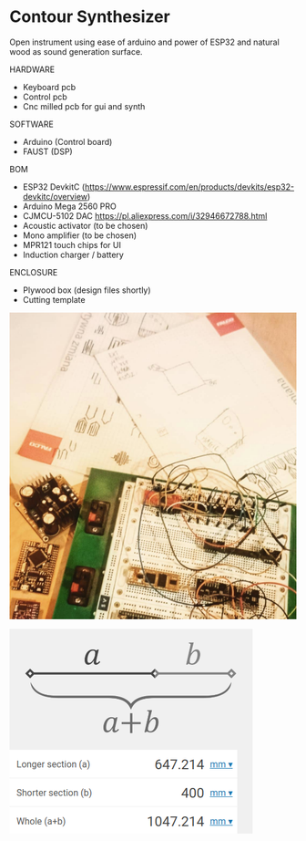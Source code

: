 # Contour Synthesizer

Open instrument using ease of arduino and power of ESP32 and natural wood as sound generation surface.

HARDWARE

- Keyboard pcb
- Control pcb
- Cnc milled pcb for gui and synth

SOFTWARE

- Arduino (Control board)
- FAUST (DSP)

BOM

- ESP32 DevkitC (https://www.espressif.com/en/products/devkits/esp32-devkitc/overview)
- Arduino Mega 2560 PRO
- CJMCU-5102 DAC https://pl.aliexpress.com/i/32946672788.html
- Acoustic activator (to be chosen)
- Mono amplifier (to be chosen)
- MPR121 touch chips for UI
- Induction charger / battery

ENCLOSURE

- Plywood box (design files shortly)
- Cutting template

![alt text](https://github.com/reverbrick/contour/blob/main/contour_the_begining.png?raw=true)

![alt text](https://github.com/reverbrick/contour/blob/main/golden_ratio.png?raw=true)
